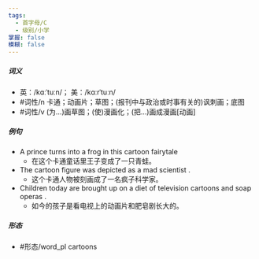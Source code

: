 ```yaml
---
tags:
  - 首字母/C
  - 级别/小学
掌握: false
模糊: false
---
```

##### 词义
- 英：/kɑːˈtuːn/； 美：/kɑːrˈtuːn/
- #词性/n  卡通；动画片；草图；(报刊中与政治或时事有关的)讽刺画；底图
- #词性/v  (为…)画草图；(使)漫画化；(把…)画成漫画[动画]
##### 例句
- A prince turns into a frog in this cartoon fairytale
	- 在这个卡通童话里王子变成了一只青蛙。
- The cartoon figure was depicted as a mad scientist .
	- 这个卡通人物被刻画成了一名疯子科学家。
- Children today are brought up on a diet of television cartoons and soap operas .
	- 如今的孩子是看电视上的动画片和肥皂剧长大的。
##### 形态
- #形态/word_pl cartoons
